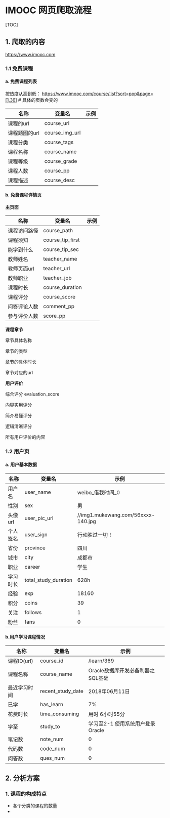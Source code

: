 # IMOOC 网页爬取流程

[TOC]

## 1. 爬取的内容

https://www.imooc.com

### 1.1 免费课程

#### a. 免费课程列表

按热度从高到低：
https://www.imooc.com/course/list?sort=pop&page=[1,36] # 具体的页数会变的

| 名称          | 变量名         | 示例 |
| ------------- | -------------- | ---- |
| 课程的url     | course_url     |      |
| 课程题图的url | course_img_url |      |
| 课程分类      | course_tags    |      |
| 课程名称      | course_name    |      |
| 课程等级      | course_grade   |      |
| 课程人数      | course_pp      |      |
| 课程描述      | course_desc    |      |

#### b. 免费课程详情页

**主页面**

| 名称         | 变量名           | 示例 |
| ------------ | ---------------- | ---- |
| 课程访问路径 | course_path      |      |
| 课程须知     | course_tip_first |      |
| 能学到什么   | course_tip_sec   |      |
| 教师姓名     | teacher_name     |      |
| 教师页面url  | teacher_url      |      |
| 教师职业     | teacher_job      |      |
| 课程时长     | course_duration  |      |
| 课程评分     | course_score     |      |
| 问答评论人数 | comment_pp       |      |
| 参与评价人数 | score_pp         |      |

**课程章节**

章节具体名称

章节的类型

章节的具体时长

章节对应的url



**用户评价**

综合评分 evaluation_score

内容实用评分

简介易懂评分

逻辑清晰评分

所有用户评价的内容

### 1.2 用户页

#### a. 用户基本数据

| 名称          | 变量名         | 示例 |
| ------------- | -------------- | ---- |
|用户名|user_name|weibo_借我时间_0|
|性别|sex|男|
|头像url|user_pic_url|//img1.mukewang.com/56xxxx-140.jpg|
|个人签名|user_sign|行动胜过一切！|
|省份|province|四川|
|城市|city|成都市|
|职业|career|学生|
|学习时长|total_study_duration|628h|
|经验|exp|18160|
|积分|coins|39|
|关注|follows|1|
|粉丝|fans|0|

#### b.用户学习课程情况

| 名称          | 变量名         | 示例 |
| ------------- | -------------- | ---- |
|课程ID(url)|course_id|/learn/369|
|课程名称|course_name|Oracle数据库开发必备利器之SQL基础|
|最近学习时间|recent_study_date|2018年06月11日|
|已学|has_learn|7%|
|花费时长|time_consuming|用时 6小时55分|
|学至|study_to|学习至2-1 使用系统用户登录Oracle|
|笔记数|note_num|0|
|代码数|code_num|0|
|问答数|ques_num|0|

## 2. 分析方案

### 1. 课程的构成特点

- 各个分类的课程的数量
- 